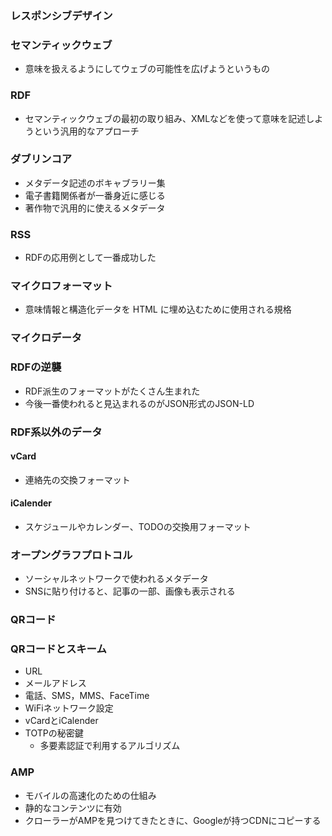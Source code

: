 ### レスポンシブデザイン
### セマンティックウェブ
- 意味を扱えるようにしてウェブの可能性を広げようというもの
### RDF
- セマンティックウェブの最初の取り組み、XMLなどを使って意味を記述しようという汎用的なアプローチ
### ダブリンコア
- メタデータ記述のボキャブラリー集
- 電子書籍関係者が一番身近に感じる
- 著作物で汎用的に使えるメタデータ
### RSS
- RDFの応用例として一番成功した
### マイクロフォーマット
- 意味情報と構造化データを HTML に埋め込むために使用される規格
### マイクロデータ
### RDFの逆襲
- RDF派生のフォーマットがたくさん生まれた
- 今後一番使われると見込まれるのがJSON形式のJSON-LD
### RDF系以外のデータ
#### vCard
- 連絡先の交換フォーマット
#### iCalender
- スケジュールやカレンダー、TODOの交換用フォーマット
### オープングラフプロトコル
- ソーシャルネットワークで使われるメタデータ
- SNSに貼り付けると、記事の一部、画像も表示される
### QRコード
### QRコードとスキーム
- URL
- メールアドレス
- 電話、SMS，MMS、FaceTime
- WiFiネットワーク設定
- vCardとiCalender
- TOTPの秘密鍵
    - 多要素認証で利用するアルゴリズム
### AMP
- モバイルの高速化のための仕組み
- 静的なコンテンツに有効
- クローラーがAMPを見つけてきたときに、Googleが持つCDNにコピーする
